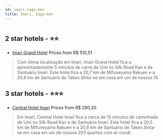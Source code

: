 ```yaml
---
id: imari-saga-ken
title: Imari, Saga-ken
---
```


<center><img src="https://i.travelapi.com/hotels/9000000/8370000/8369000/8368938/03ba91a6_z.jpg" alt="" /></center>


##  2 star hotels - ⭐️⭐️

-    [Imari Grand Hotel](https://www.hurb.com/br/aud/https://www.hurb.com/br/hotels/imari/imari-grand-hotel-HT-9P3V?cmp=18055) Prices from R$ 510,51
   > Com ótima localização em Imari, Imari Grand Hotel fica a aproximadamente 5 minutos de carro de Umi no Silk Road Kan e de Santuário Imari.  Este hotel fica a 20,7 km de Mifuneyama Rakuen e a 20,8 km de Santuário de Takeo.Sinta-se em casa em um de nossos 15

##  3 star hotels - ⭐️⭐️⭐️

-    [Central Hotel Imari](https://www.hurb.com/br/aud/https://www.hurb.com/br/hotels/imari/central-hotel-imari-HT-LFC4?cmp=18055) Prices from R$ 290,20
   > Em Imari, Central Hotel Imari fica a cerca de 15 minutos de caminhada de Umi no Silk Road Kan e de Santuário Imari.  Este hotel fica a 20,5 km de Mifuneyama Rakuen e a 20,6 km de Santuário de Takeo.Sinta-se em casa em um de nossos 203 quartos com ar-condi
